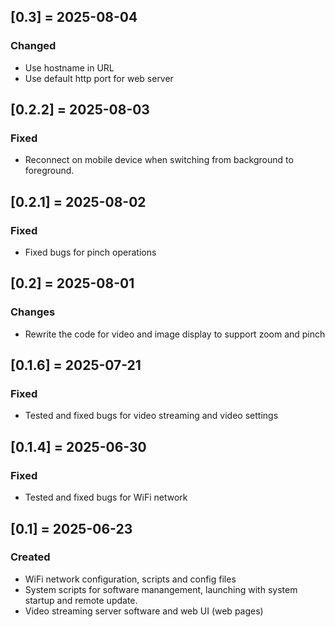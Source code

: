 ## [0.3] = 2025-08-04
### Changed 
- Use hostname in URL 
- Use default http port for web server 

## [0.2.2] = 2025-08-03
### Fixed
- Reconnect on mobile device when switching from background to foreground.

## [0.2.1] = 2025-08-02
### Fixed
- Fixed bugs for pinch operations 

## [0.2] = 2025-08-01
### Changes
- Rewrite the code for video and image display to support zoom and pinch 

## [0.1.6] = 2025-07-21
### Fixed 
- Tested and fixed bugs for video streaming and video settings 

## [0.1.4] = 2025-06-30
### Fixed 
- Tested and fixed bugs for WiFi network  

## [0.1] = 2025-06-23
### Created 
- WiFi network configuration, scripts and config files 
- System scripts for software manangement, launching with system startup and remote update. 
- Video streaming server software and web UI (web pages) 

